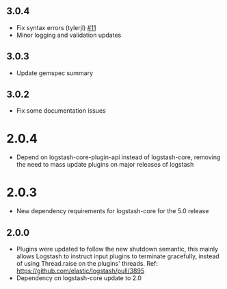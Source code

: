 ## 3.0.4
  - Fix syntax errors (tylerjl) [#11](https://github.com/logstash-plugins/logstash-input-meetup/pull/11)
  - Minor logging and validation updates

## 3.0.3
  - Update gemspec summary

## 3.0.2
  - Fix some documentation issues

# 2.0.4
  - Depend on logstash-core-plugin-api instead of logstash-core, removing the need to mass update plugins on major releases of logstash
# 2.0.3
  - New dependency requirements for logstash-core for the 5.0 release
## 2.0.0
 - Plugins were updated to follow the new shutdown semantic, this mainly allows Logstash to instruct input plugins to terminate gracefully, 
   instead of using Thread.raise on the plugins' threads. Ref: https://github.com/elastic/logstash/pull/3895
 - Dependency on logstash-core update to 2.0

